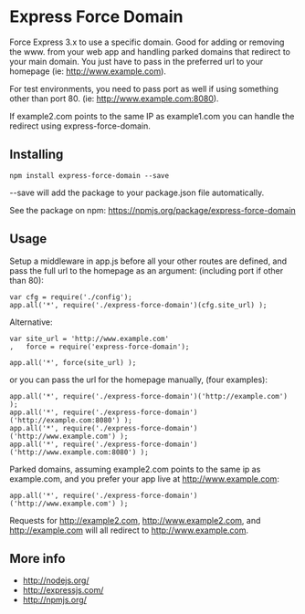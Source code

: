 Express Force Domain
===========

Force Express 3.x to use a specific domain. Good for adding or removing the www. from your web app and handling parked domains that redirect to your main domain. You just have to pass in the preferred url to your homepage (ie: http://www.example.com).

For test environments, you need to pass port as well if using something other than port 80. (ie: http://www.example.com:8080).

If example2.com points to the same IP as example1.com you can handle the redirect using express-force-domain.

Installing
----

	npm install express-force-domain --save

--save will add the package to your package.json file automatically.

See the package on npm: https://npmjs.org/package/express-force-domain

Usage
----

Setup a middleware in app.js before all your other routes are defined, and pass the full url to the homepage as an argument: (including port if other than 80):

	var cfg = require('./config');
	app.all('*', require('./express-force-domain')(cfg.site_url) );

Alternative:

	var site_url = 'http://www.example.com'
	,	force = require('express-force-domain');

	app.all('*', force(site_url) );


or you can pass the url for the homepage manually, (four examples):

	app.all('*', require('./express-force-domain')('http://example.com') );
	app.all('*', require('./express-force-domain')('http://example.com:8080') );
	app.all('*', require('./express-force-domain')('http://www.example.com') );
	app.all('*', require('./express-force-domain')('http://www.example.com:8080') );


Parked domains, assuming example2.com points to the same ip as example.com, and you prefer your app live at http://www.example.com:

	app.all('*', require('./express-force-domain')('http://www.example.com') );

Requests for http://example2.com, http://www.example2.com, and http://example.com will all redirect to http://www.example.com.

More info
----

* http://nodejs.org/
* http://expressjs.com/
* http://npmjs.org/

